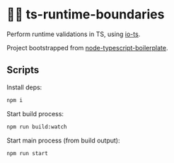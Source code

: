 # 🧙‍♂️ ts-runtime-boundaries

Perform runtime validations in TS, using [io-ts](https://github.com/gcanti/io-ts).

Project bootstrapped from [node-typescript-boilerplate](https://github.com/jsynowiec/node-typescript-boilerplate).

## Scripts

Install deps:

```bash
npm i
```

Start build process:

```bash
npm run build:watch
```

Start main process (from build output):

```bash
npm run start
```
